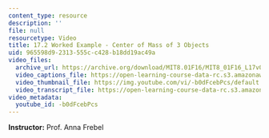 ```yaml
---
content_type: resource
description: ''
file: null
resourcetype: Video
title: 17.2 Worked Example - Center of Mass of 3 Objects
uid: 965598d9-2313-555c-c428-b18dd19ac49a
video_files:
  archive_url: https://archive.org/download/MIT8.01F16/MIT8_01F16_L17v02_360p.mp4
  video_captions_file: https://open-learning-course-data-rc.s3.amazonaws.com/8-01sc-classical-mechanics-fall-2016/c2251b47691f5ae6b1297d8ead325f2a_-b0dFcebPcs.vtt
  video_thumbnail_file: https://img.youtube.com/vi/-b0dFcebPcs/default.jpg
  video_transcript_file: https://open-learning-course-data-rc.s3.amazonaws.com/8-01sc-classical-mechanics-fall-2016/88c93abd04a3d4e66b48014eb8641859_-b0dFcebPcs.pdf
video_metadata:
  youtube_id: -b0dFcebPcs
---
```


**Instructor:** Prof. Anna Frebel